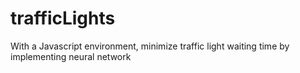 # trafficLights
With a Javascript environment, minimize traffic light waiting time by implementing neural network
